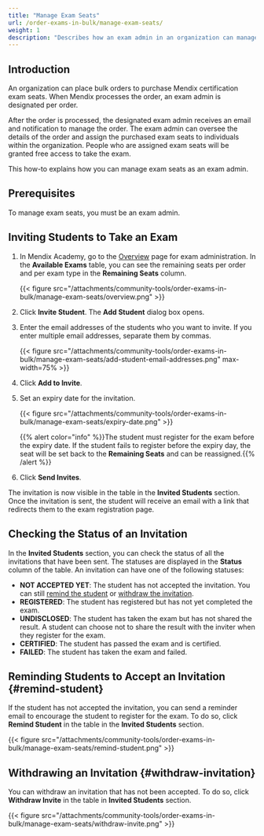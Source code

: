 ```yaml
---
title: "Manage Exam Seats"
url: /order-exams-in-bulk/manage-exam-seats/
weight: 1
description: "Describes how an exam admin in an organization can manage exam seats."
---
```


## Introduction

An organization can place bulk orders to purchase Mendix certification exam seats. When Mendix processes the order, an exam admin is designated per order. 

After the order is processed, the designated exam admin receives an email and notification to manage the order. The exam admin can oversee the details of the order and assign the purchased exam seats to individuals within the organization. People who are assigned exam seats will be granted free access to take the exam.

This how-to explains how you can manage exam seats as an exam admin.

## Prerequisites

To manage exam seats, you must be an exam admin.

## Inviting Students to Take an Exam

1. In Mendix Academy, go to the [Overview](https://academy.mendix.com/link/examadmin) page for exam administration. In the **Available Exams** table, you can see the remaining seats per order and per exam type in the **Remaining Seats** column.

    {{< figure src="/attachments/community-tools/order-exams-in-bulk/manage-exam-seats/overview.png" >}}

2. Click **Invite Student**. The **Add Student** dialog box opens.
3. Enter the email addresses of the students who you want to invite. If you enter multiple email addresses, separate them by commas.

    {{< figure src="/attachments/community-tools/order-exams-in-bulk/manage-exam-seats/add-student-email-addresses.png" max-width=75% >}}

4. Click **Add to Invite**. 

5. Set an expiry date for the invitation. 

   {{< figure src="/attachments/community-tools/order-exams-in-bulk/manage-exam-seats/expiry-date.png" >}}

   {{% alert color="info" %}}The student must register for the exam before the expiry date. If the student fails to register before the expiry day, the seat will be set back to the **Remaining Seats** and can be reassigned.{{% /alert %}}

6. Click **Send Invites**.

The invitation is now visible in the table in the **Invited Students** section. Once the invitation is sent, the student will receive an email with a link that redirects them to the exam registration page.

## Checking the Status of an Invitation

In the **Invited Students** section, you can check the status of all the invitations that have been sent. The statuses are displayed in the **Status** column of the table. An invitation can have one of the following statuses:

- **NOT ACCEPTED YET**: The student has not accepted the invitation. You can still [remind the student](#remind-student) or [withdraw the invitation](#withdraw-invitation).
- **REGISTERED**: The student has registered but has not yet completed the exam. 
- **UNDISCLOSED**: The student has taken the exam but has not shared the result. A student can choose not to share the result with the inviter when they register for the exam.
- **CERTIFIED**: The student has passed the exam and is certified. 
- **FAILED**: The student has taken the exam and failed. 

## Reminding Students to Accept an Invitation {#remind-student}

If the student has not accepted the invitation, you can send a reminder email to encourage the student to register for the exam. To do so, click **Remind Student** in the table in the **Invited Students** section.

 {{< figure src="/attachments/community-tools/order-exams-in-bulk/manage-exam-seats/remind-student.png" >}}

## Withdrawing an Invitation {#withdraw-invitation}

You can withdraw an invitation that has not been accepted. To do so, click **Withdraw Invite** in the table in **Invited Students** section.

 {{< figure src="/attachments/community-tools/order-exams-in-bulk/manage-exam-seats/withdraw-invite.png" >}}
